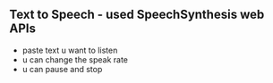 ## Text to Speech -  used SpeechSynthesis web APIs

* paste text u want to listen 
* u can change the speak rate 
* u can pause and stop 